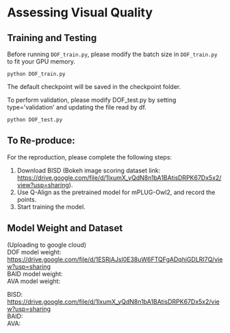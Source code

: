 # Assessing Visual Quality

## Training and Testing
Before running `DOF_train.py`, please modify the batch size in `DOF_train.py` to fit your GPU memory.

```
python DOF_train.py
```

The default checkpoint will be saved in the checkpoint folder.

To perform validation, please modify DOF_test.py by setting type='validation' and updating the file read by df.

```
python DOF_test.py
```

## To Re-produce:
For the reproduction, please complete the following steps:

1. Download BISD (Bokeh image scoring dataset link: https://drive.google.com/file/d/1lxumX_yQdN8n1bA1BAtisDRPK67Dx5x2/view?usp=sharing).  
2. Use Q-Align as the pretrained model for mPLUG-Owl2, and record the points.  
3. Start training the model.  

## Model Weight and Dataset
(Uploading to google cloud)  
DOF model weight: https://drive.google.com/file/d/1ESRjAJsl0E38uW6FTQFgADqhiGDLRI7Q/view?usp=sharing  
BAID model weight:  
AVA model weight:  

BISD: https://drive.google.com/file/d/1lxumX_yQdN8n1bA1BAtisDRPK67Dx5x2/view?usp=sharing  
BAID:  
AVA:  